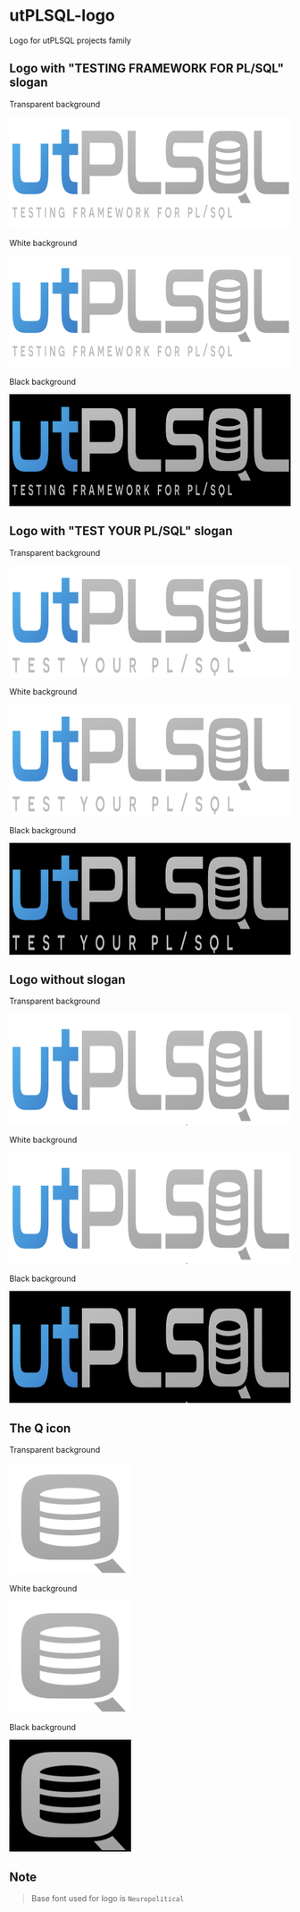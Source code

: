 # utPLSQL-logo
Logo for utPLSQL projects family

## Logo with "TESTING FRAMEWORK FOR PL/SQL" slogan

Transparent background

<img src="utPLSQL-testing-framework-transparent.png" alt="utPLSQL-testing-framework-transparent.png" height="200">

White background

<img src="utPLSQL-testing-framework-white.png" alt="utPLSQL-testing-framework-white.png" height="200">

Black background

<img src="utPLSQL-testing-framework-black.png" alt="utPLSQL-testing-framework-black.png" height="200">

## Logo with "TEST YOUR PL/SQL" slogan

Transparent background

<img src="utPLSQL-test-your-plsql-transparent.png" alt="utPLSQL-test-your-plsql-transparent.png" height="200">

White background

<img src="utPLSQL-test-your-plsql-white.png" alt="utPLSQL-test-your-plsql-white.png" height="200">

Black background

<img src="utPLSQL-test-your-plsql-black.png" alt="utPLSQL-test-your-plsql-black.png" height="200">

## Logo without slogan

Transparent background

<img src="utPLSQL-logo-transparent.png" alt="utPLSQL-logo-transparent.png" height="200">

White background

<img src="utPLSQL-logo-white.png" alt="utPLSQL-logo-white.png" height="200">

Black background

<img src="utPLSQL-logo-black.png" alt="utPLSQL-logo-black.png" height="200">

## The Q icon

Transparent background

<img src="icon-transparent.png" alt="icon-transparent.png" height="200">

White background

<img src="icon-white.png" alt="icon-white.png" height="200">

Black background

<img src="icon-black.png" alt="icon-black.png" height="200">


## Note

> Base font used for logo is `Neuropolitical` 
